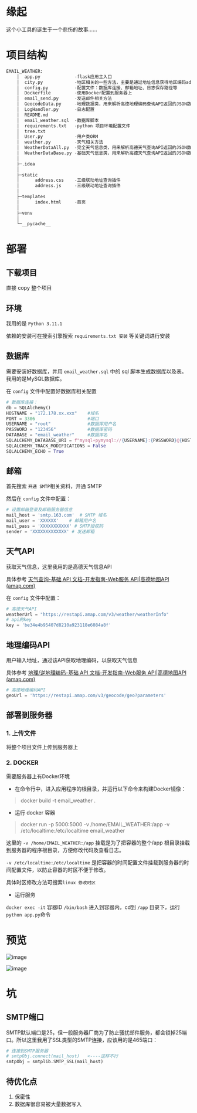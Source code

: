 # 缘起

这个小工具的诞生于一个悲伤的故事......
# 项目结构

```python
EMAIL_WEATHER:
    │  app.py             -flask应用主入口
    │  city.py            -地区相关的一些方法，主要是通过地址信息获得地区编码adcode
    │  config.py          -配置文件：数据库连接、邮箱地址、日志保存路径等
    │  Dockerfile         -使用Docker配置到服务器上
    │  email_send.py      -发送邮件相关方法
    │  GeocodeData.py     -地理数据类，用来解析高德地理编码查询API返回的JSON数据
    │  LogHandler.py      -日志配置
    │  README.md
    │  email_weather.sql  -数据库脚本
    │  requirements.txt   -python 项目环境配置文件
    │  tree.txt
    │  User.py            -用户类ORM
    │  weather.py         -天气相关方法
    │  WeatherDataAll.py  -完全天气信息类，用来解析高德天气查询API返回的JSON数据
    │  WeatherDataBase.py -基础天气信息类，用来解析高德天气查询API返回的JSON数据
    │
    ├─.idea
    │
    ├─static
    │      address.css    -三级联动地址查询插件
    │      address.js     -三级联动地址查询插件
    │
    ├─templates
    │      index.html     -首页
    │
    ├─venv
    │
    └─__pycache__
```

# 部署

## 下载项目

直接 copy 整个项目

## 环境

我用的是 `Python 3.11.1`

依赖的安装可在搜索引擎搜索 `requirements.txt 安装` 等关键词进行安装

## 数据库

需要安装好数据库，并用 `email_weather.sql` 中的 sql 脚本生成数据库以及表。我用的是MySQL数据库。

在 `config` 文件中配置好数据库相关配置

```python
# 数据库连接：
db = SQLAlchemy()
HOSTNAME = "172.178.xx.xxx"    #域名
PORT = 3306                    #端口
USERNAME = "root"              #数据库用户名
PASSWORD = "123456"            #数据库密码
DATABASE = "email_weather"     #数据库名  
SQLALCHEMY_DATABASE_URI = f"mysql+pymysql://{USERNAME}:{PASSWORD}@{HOSTNAME}:{PORT}/{DATABASE}?charset=utf8mb4"
SQLALCHEMY_TRACK_MODIFICATIONS = False
SQLALCHEMY_ECHO = True
```

## 邮箱

首先搜索 `开通 SMTP`相关资料，开通 SMTP

然后在 `config` 文件中配置：

```python
# 设置邮箱登录及邮箱服务器信息
mail_host = 'smtp.163.com'  # SMTP 域名
mail_user = 'XXXXXX'    # 邮箱用户名
mail_pass = 'XXXXXXXXXXX' # SMTP授权码
sender = 'XXXXXXXXXXXXX' # 发送邮箱
```

## 天气API

获取天气信息，这里我用的是高德天气信息API

具体参考  [天气查询-基础 API 文档-开发指南-Web服务 API|高德地图API (amap.com)](https://lbs.amap.com/api/webservice/guide/api/weatherinfo)

在 `config` 文件中配置：

```python
# 高德天气API
weatherUrl = "https://restapi.amap.com/v3/weather/weatherInfo"
# api的key
key = 'be34e4b95407d8210a923118e6084a8f'
```

##  地理编码API

用户输入地址，通过该API获取地理编码，以获取天气信息

具体参考 [地理/逆地理编码-基础 API 文档-开发指南-Web服务 API|高德地图API (amap.com)](https://lbs.amap.com/api/webservice/guide/api/georegeo)

```python
# 高德地理编码API
geoUrl = 'https://restapi.amap.com/v3/geocode/geo?parameters'
```

## 部署到服务器

### 1. 上传文件

将整个项目文件上传到服务器上

### 2. DOCKER

需要服务器上有Docker环境

- 在命令行中，进入应用程序的根目录，并运行以下命令来构建Docker镜像：

> docker build -t email_weather .

- 运行 docker 容器

> docker run -p 5000:5000  -v /home/EMAIL_WEATHER:/app  -v /etc/localtime:/etc/localtime  email_weather

这里的 `-v /home/EMAIL_WEATHER:/app` 挂载是为了把容器的整个/app 根目录挂载到服务器的程序根目录，方便修改代码及查看日志。

`-v /etc/localtime:/etc/localtime` 是把容器的时间配置文件挂载到服务器的时间配置文件，以防止容器的时区不便于修改。

具体时区修改方法可搜索`linux 修改时区`

- 运行服务

`docker exec -it` 容器ID `/bin/bash` 进入到容器内，cd到 `/app` 目录下，运行`python app.py`命令

# 预览
![image](https://github.com/JoeyShelby/EMAIL_WEATHER/assets/57031953/51de1f1c-f49a-4191-bd2c-1191a8825097)

![image](https://github.com/JoeyShelby/EMAIL_WEATHER/assets/57031953/22d928a3-ac3e-4768-9238-5201fe077a78)


# 坑

## SMTP端口

SMTP默认端口是25，但一般服务器厂商为了防止骚扰邮件服务，都会锁掉25端口。所以这里我用了SSL类型的SMTP连接，应该用的是465端口：

```python
# 连接到SMTP服务器
# smtpObj.connect(mail_host)   <----这样不行
smtpObj = smtplib.SMTP_SSL(mail_host)

```

## 待优化点

1. 保密性
2. 数据库很容易被大量数据写入
